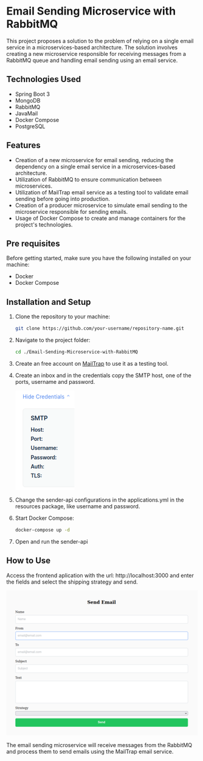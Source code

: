 # Email Sending Microservice with RabbitMQ 
This project proposes a solution to the problem of relying on a single email service in a microservices-based architecture. The solution involves creating a new microservice responsible for receiving messages from a RabbitMQ queue and handling email sending using an email service.

## Technologies Used
- Spring Boot 3
- MongoDB
- RabbitMQ
- JavaMail
- Docker Compose
- PostgreSQL

## Features

- Creation of a new microservice for email sending, reducing the dependency on a single email service in a microservices-based architecture.
- Utilization of RabbitMQ to ensure communication between microservices.
- Utilization of MailTrap email service as a testing tool to validate email sending before going into production.
- Creation of a producer microservice to simulate email sending to the microservice responsible for sending emails.
- Usage of Docker Compose to create and manage containers for the project's technologies.

## Pre requisites

Before getting started, make sure you have the following installed on your machine:


- Docker
- Docker Compose
## Installation and Setup
1. Clone the repository to your machine:

   ```bash
   git clone https://github.com/your-username/repository-name.git
   ```
2. Navigate to the project folder:

   ```bash
   cd ./Email-Sending-Microservice-with-RabbitMQ
   ```

4. Create an free account on [MailTrap](https://mailtrap.io/) to use it as a testing tool.
5. Create an inbox and in the credentials copy the SMTP host, one of the ports, username and password.

      ![credentials.png](assets%2Fcredentials.png)

6. Change the sender-api configurations in the applications.yml in the resources package, like username and password.
7. Start Docker Compose:
   ```bash
   docker-compose up -d
   ```
8. Open and run the sender-api


## How to Use

Access the frontend aplication with the url: http://localhost:3000 and enter the fields and select the shipping strategy and send.

![frontend-emailSender.png](assets%2Ffrontend-emailSender.png)

The email sending microservice will receive messages from the RabbitMQ and process them to send emails using the MailTrap email service.


